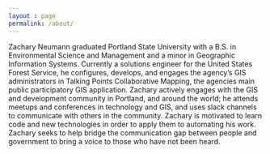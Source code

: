 ```yaml
---
layout : page
permalink: /about/
---
```


Zachary Neumann graduated Portland State University with a B.S. in Environmental Science and Management and a minor in Geographic Information Systems. Currently a solutions engineer for the United States Forest Service, he configures, develops, and engages the agency’s GIS administrators in Talking Points Collaborative Mapping, the agencies main public participatory GIS application. Zachary actively engages with the GIS and development community in Portland, and around the world; he attends meetups and conferences in technology and GIS, and uses slack channels to communicate with others in the community. Zachary is motivated to learn code and new technologies in order to apply them to automating his work. Zachary seeks to help bridge the communication gap between people and government to bring a voice to those who have not been heard.
